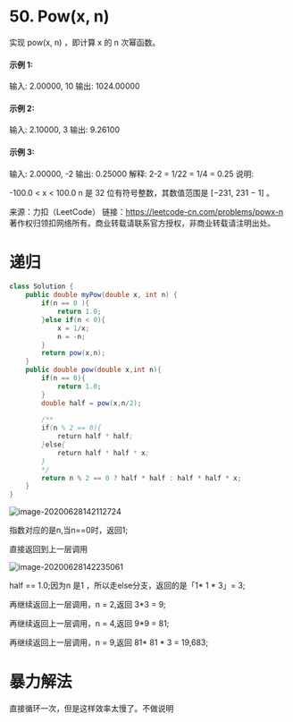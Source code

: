

# 50. Pow(x, n)

实现 pow(x, n) ，即计算 x 的 n 次幂函数。

#### 示例 1:

输入: 2.00000, 10
输出: 1024.00000

#### 示例 2:

输入: 2.10000, 3
输出: 9.26100

#### 示例 3:

输入: 2.00000, -2
输出: 0.25000
解释: 2-2 = 1/22 = 1/4 = 0.25
说明:

-100.0 < x < 100.0
n 是 32 位有符号整数，其数值范围是 [−231, 231 − 1] 。

来源：力扣（LeetCode）
链接：https://leetcode-cn.com/problems/powx-n
著作权归领扣网络所有。商业转载请联系官方授权，非商业转载请注明出处。



# 递归

```java
class Solution {
    public double myPow(double x, int n) {
        if(n == 0 ){
            return 1.0;
        }else if(n < 0){
            x = 1/x;
            n = -n;
        }
        return pow(x,n);
    }
    public double pow(double x,int n){
        if(n == 0){
            return 1.0;
        }
        double half = pow(x,n/2);
        
        /**
        if(n % 2 == 0){
            return half * half;
        }else{
            return half * half * x;
        }
        */
        return n % 2 == 0 ? half * half : half * half * x;
    }
}
```

![image-20200628142112724](C:\Users\wmx\AppData\Roaming\Typora\typora-user-images\image-20200628142112724.png)

指数对应的是n,当n==0时，返回1;

直接返回到上一层调用

![image-20200628142235061](C:\Users\wmx\AppData\Roaming\Typora\typora-user-images\image-20200628142235061.png)

half == 1.0;因为n 是1 ，所以走else分支，返回的是「1*  1 *  3」= 3;

再继续返回上一层调用，n = 2,返回 3*3 = 9;

再继续返回上一层调用，n = 4,返回 9*9 = 81;

再继续返回上一层调用，n = 9,返回 81* 81 * 3 = 19,683‬;

# 暴力解法

直接循环一次，但是这样效率太慢了。不做说明